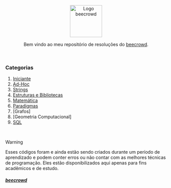   <p align="center">
    <img src="https://dka575ofm4ao0.cloudfront.net/pages-transactional_logos/retina/9144/beecrowd__roxoVert_%281%29_%281%29.png" alt="Logo beecrowd" height="100re" />
  </p>

  <p align="center">Bem vindo ao meu repositório de resoluções do 
      <a href="https://www.beecrowd.com.br/">beecrowd</a>.
  </p>

  <br />

  ### Categorias

  1. [Iniciante](https://github.com/oliveiradsmatheus/beecrowd/tree/main/1%20-%20Iniciante)
  2. [Ad-Hoc](https://github.com/oliveiradsmatheus/beecrowd/tree/main/2%20-%20Ad-Hoc)
  3. [Strings](https://github.com/oliveiradsmatheus/beecrowd/tree/main/3%20-%20Strings)
  4. [Estruturas e Bibliotecas](https://github.com/oliveiradsmatheus/beecrowd/tree/main/4%20-%20Estruturas%20e%20Bibliotecas)
  5. [Matemática](https://github.com/oliveiradsmatheus/beecrowd/tree/main/5%20-%20Matem%C3%A1tica)
  6. [Paradigmas](https://github.com/oliveiradsmatheus/beecrowd/tree/main/6%20-%20Paradigmas)
  7. [Grafos]
  8. [Geometria Computacional]
  9. [SQL](https://github.com/oliveiradsmatheus/beecrowd/tree/main/9%20-%20SQL)

  <br />

  > [!WARNING]
  >
  > Esses códigos foram e ainda estão sendo criados durante um período de aprendizado e podem conter erros ou não contar com as melhores técnicas de programação. Eles estão disponibilizados aqui apenas para fins acadêmicos e de estudo.

  ##### [beecrowd](https://judge.beecrowd.com/pt/profile/792168)
